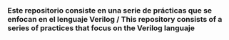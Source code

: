 ### Este repositorio consiste en una serie de prácticas que se enfocan en el lenguaje Verilog / This repository consists of a series of practices that focus on the Verilog languaje
